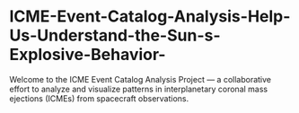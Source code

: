# ICME-Event-Catalog-Analysis-Help-Us-Understand-the-Sun-s-Explosive-Behavior-
Welcome to the ICME Event Catalog Analysis Project — a collaborative effort to analyze and visualize patterns in interplanetary coronal mass ejections (ICMEs) from spacecraft observations.
